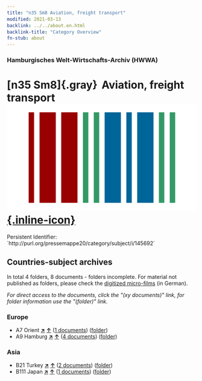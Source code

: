 ```yaml
---
title: "n35 Sm8 Aviation, freight transport"
modified: 2021-03-13
backlink: ../../about.en.html
backlink-title: "Category Overview"
fn-stub: about
---
```


### Hamburgisches Welt-Wirtschafts-Archiv (HWWA)

# [n35 Sm8]{.gray}&#8201; Aviation, freight transport &#160; [![Wikidata](/images/Wikidata-logo.svg "Wikidata"){.inline-icon}](http://www.wikidata.org/entity/Q104711269)

<div class="hint">Persistent Identifier: `http://purl.org/pressemappe20/category/subject/i/145692`</div>







## Countries-subject archives





In total 4 folders, 8 documents - folders incomplete.
For material not published as folders, please check the [digitized micro-films](/film/h1_sh.de.html) (in German).

_For direct access to the documents, click the "(xy documents)" link, for folder information use the "(folder)" link._



### Europe

- A7 Orient [**&nearr;**](../../../geo/i/140902/about.en.html "Orient (all folders)") [**&uarr;**](../../../geo/about.en.html#A7 "Country category system") (<a href="https://pm20.zbw.eu/iiifview/folder/sh/140902,145692" title="about: Orient : Aviation, freight transport" target="_blank">1 documents</a>) ([folder](../../../../folder/sh/1409xx/140902/1456xx/145692/about.en.html))
- A9 Hamburg [**&nearr;**](../../../geo/i/140905/about.en.html "Hamburg (all folders)") [**&uarr;**](../../../geo/about.en.html#A9 "Country category system") (<a href="https://pm20.zbw.eu/iiifview/folder/sh/140905,145692" title="about: Hamburg : Aviation, freight transport" target="_blank">4 documents</a>) ([folder](../../../../folder/sh/1409xx/140905/1456xx/145692/about.en.html))

### Asia

- B21 Turkey [**&nearr;**](../../../geo/i/141111/about.en.html "Turkey (all folders)") [**&uarr;**](../../../geo/about.en.html#B21 "Country category system") (<a href="https://pm20.zbw.eu/iiifview/folder/sh/141111,145692" title="about: Turkey : Aviation, freight transport" target="_blank">2 documents</a>) ([folder](../../../../folder/sh/1411xx/141111/1456xx/145692/about.en.html))
- B111 Japan [**&nearr;**](../../../geo/i/141272/about.en.html "Japan (all folders)") [**&uarr;**](../../../geo/about.en.html#B111 "Country category system") (<a href="https://pm20.zbw.eu/iiifview/folder/sh/141272,145692" title="about: Japan : Aviation, freight transport" target="_blank">1 documents</a>) ([folder](../../../../folder/sh/1412xx/141272/1456xx/145692/about.en.html))








